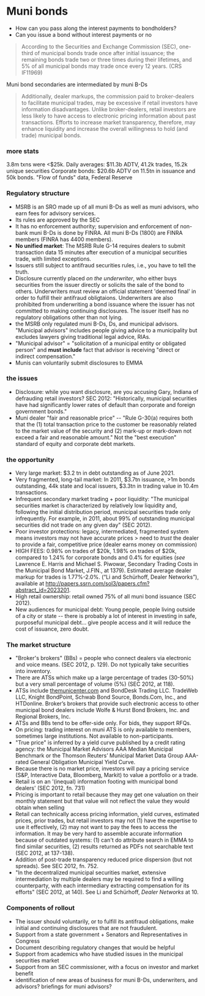 # Muni bonds
- How can you pass along the interest payments to bondholders?
- Can you issue a bond without interest payments or no

> According to the Securities and Exchange Commission (SEC), one-third of municipal bonds trade once after initial issuance; the remaining bonds trade two or three times during their lifetimes, and 5% of all municipal bonds may trade once every 12 years. (CRS IF11969)

Muni bond secondaries are intermediated by muni B-Ds

> Additionally, dealer markups, the commission paid to broker-dealers to facilitate municipal trades, may be excessive if retail investors have information disadvantages. Unlike broker-dealers, retail investors are less likely to have access to electronic pricing information about past transactions. Efforts to increase market transparency, therefore, may enhance liquidity and increase the overall willingness to hold (and trade) municipal bonds.

### more stats
3.8m txns were <$25k.
Daily averages: $11.3b ADTV, 41.2k trades, 15.2k unique securities
Corporate bonds: $20.6b ADTV on 11.5tn in issuance and 50k bonds.
"Flow of funds" data, Federal Reserve

### Regulatory structure
- MSRB is an SRO made up of all muni B-Ds as well as muni advisors, who earn fees for advisory services.
- Its rules are approved by the SEC
- It has no enforcement authority; supervision and enforcement of non-bank muni B-Ds is done by FINRA. All muni B-Ds (1800) are FINRA members (FINRA has 4400 members).
- **No unified market**: The MSRB Rule G-14 requires dealers to submit transaction data 15 minutes after execution of a municipal securities trade, with limited exceptions.
- Issuers still subject to antifraud securities rules, i.e., you have to tell the truth.
- Disclosure currently placed *on the underwriter*, who either buys securities from the issuer directly or solicits the sale of the bond to others. Underwriters must review an official statement 'deemed final' in order to fulfill their antifraud obligtaions. Underwriters are also prohibited from underwriting a bond issuance where the issuer has not committed to making continuing disclosures. The issuer itself has no regulatory obligations other than not lying.
- the MSRB only regulated muni B-Ds, Ds, and municipal advisors. "Municipal advisors" includes people giving advice to a municipality but excludes lawyers giving traditional legal advice, RIAs.
- "Municipal advisor" = "solicitation of a municipal entity or obligated person" and **must include** fact that advisor is receiving "direct or indirect compensation."
- Munis can voluntarily submit disclosures to EMMA

### the issues
- Disclosure: while you want disclosure, are you accusing Gary, Indiana of defrauding retail investors? SEC 2012: "Historically, municipal securities have had significantly lower rates of default than corporate and foreign government bonds."
- Muni dealer "fair and reasonable price" -- "Rule G-30(a) requires both that the (1) total transaction price to the customer be reasonably related to the market value of the security and (2) mark-up or mark-down not exceed a fair and reasonable amount." Not the "best execution" standard of equity and corporate debt markets.

### the opportunity
- Very large market: $3.2 tn in debt outstanding as of June 2021.
- Very fragmented, long-tail market: In 2011, $3.7tn issuance, >1m bonds outstanding, 44k state and local issuers, $3.3tn in trading value in 10.4m transactions.
- Infrequent secondary market trading + poor liquidity: "The municipal securities market is characterized by relatively low liquidity and, following the initial distribution period, municipal securities trade only infrequently. For example, in 2011, about 99% of outstanding municipal securities did not trade on any given day" (SEC 2012). 
- Poor investor protections: legacy, intermediated, fragmented system means investors may not have accurate prices > need to *trust* the dealer to provide a fair, competitive price (dealer earns money on commission)
- HIGH FEES: 0.98% on trades of $20k, 1.98% on trades of $20k, compared to 1.24% for corporate bonds and 0.4% for equities (*see* Lawrence E. Harris and Michael S. Piwowar, Secondary Trading Costs in the Municipal Bond Market, J.FIN., at 1379). Estimated average dealer markup for trades is 1.77%-2.0%. (“Li and Schürhoff, Dealer Networks”), available at http://papers.ssrn.com/sol3/papers.cfm?abstract_id=2023201.
- High retail ownership: retail owned 75% of all muni bond issuance (SEC 2012). 
- New audiences for municipal debt: Young people, people living outside of a city or state -- there is probably a lot of interest in investing in safe, purposeful municipal debt... give people access and it will reduce the cost of issuance, zero doubt.

### The market structure
- "Broker's brokers" (BBs) = people who connect dealers via electronic and voice means. (SEC 2012, p. 129). Do not typically take securities into inventory.
- There are ATSs which make up a large percentage of trades (30-50%) but a very small percentage of volume (5%) (SEC 2012, at 118).
- ATSs include [themunicenter.com](themunicenter.com) and BondDesk Trading LLC. TradeWeb LLC, Knight BondPoint, Schwab Bond Source, Bonds.Com, Inc., and HTDonline. Broker’s brokers that provide such electronic access to other municipal bond dealers include Wolfe & Hurst Bond Brokers, Inc. and Regional Brokers, Inc.
- ATSs and BBs tend to be offer-side only. For bids, they support RFQs.
- On pricing: trading interest on muni ATS is only available to members, sometimes large institutions. Not available to non-participants.
- "True price" is inferred by a yield curve published by a credit rating agency: the Municipal Market Advisors AAA Median Municipal Benchmark or the Thomson Reuters’ Municipal Market
Data Group AAA-rated General Obligation Municipal Yield Curve.
- Because there is no market price, investors will pay a pricing service (S&P, Interactive Data, Bloomberg, Markit) to value a portfolio or a trade.
- Retail is on an '(inequal) information footing with municipal bond dealers' (SEC 2012, fn. 731)
- Pricing is important to retail because they may get one valuation on their monthly statement but that value will not reflect the value they would obtain when selling
- Retail can technically access pricing information, yield curves, estimated prices, prior trades, but retail investors may not (1) have the expertise to use it effectively, (2) may not want to pay the fees to access the information. It may be very hard to assemble accurate information because of outdated systems: (1) can't do attribute search in EMMA to find similar securities, (2) results returned as PDFs not searchable text (SEC 2012, at 137-138).
- Addition of post-trade transparency reduced price dispersion (but not spreads). See SEC 2012, fn. 752.
- "In the decentralized municipal securities market, extensive intermediation by multiple dealers may be required to find a willing counterparty, with each intermediary extracting compensation for its efforts" (SEC 2012, at 140). See Li and Schürhoff, *Dealer Networks* at 10.

### Components of rollout
- The issuer should voluntarily, or to fulfill its antifraud obligations, make initial and continuing disclosures that are not fraudulent.
- Support from a state government + Senators and Representatives in Congress
- Document describing regulatory changes that would be helpful
- Support from academics who have studied issues in the municipal securities market
- Support from an SEC commissioner, with a focus on investor and market benefit
- identification of new areas of business for muni B-Ds, underwriters, and advisors? briefings for muni advisors?